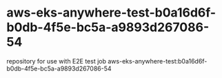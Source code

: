 # aws-eks-anywhere-test-b0a16d6f-b0db-4f5e-bc5a-a9893d267086-54
repository for use with E2E test job aws-eks-anywhere-test:b0a16d6f-b0db-4f5e-bc5a-a9893d267086-54

